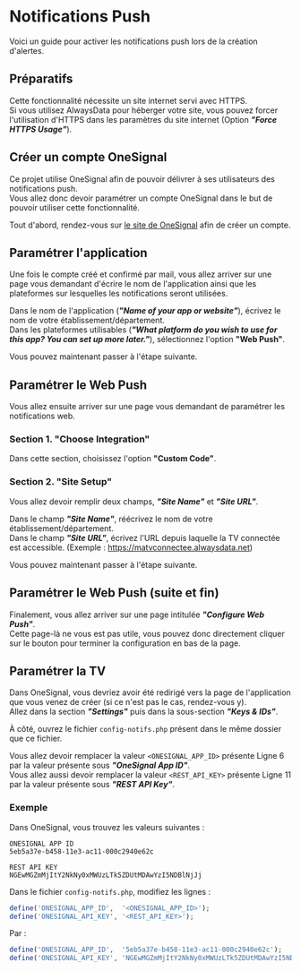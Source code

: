 # Notifications Push

Voici un guide pour activer les notifications push lors de la création d'alertes.

## Préparatifs

Cette fonctionnalité nécessite un site internet servi avec HTTPS.  
Si vous utilisez AlwaysData pour héberger votre site, vous pouvez forcer l'utilisation d'HTTPS dans les paramètres du
site internet (Option ***"Force HTTPS Usage"***).

## Créer un compte OneSignal

Ce projet utilise OneSignal afin de pouvoir délivrer à ses utilisateurs des notifications push.  
Vous allez donc devoir paramétrer un compte OneSignal dans le but de pouvoir utiliser cette fonctionnalité.

Tout d'abord, rendez-vous sur [le site de OneSignal](https://onesignal.com) afin de créer un compte.

## Paramétrer l'application

Une fois le compte créé et confirmé par mail, vous allez arriver sur une page vous demandant d'écrire le nom de
l'application ainsi que les plateformes sur lesquelles les notifications seront utilisées.

Dans le nom de l'application (***"Name of your app or website"***), écrivez le nom de votre établissement/département.  
Dans les plateformes utilisables (***"What platform do you wish to use for this app? You can set up more later."***),
sélectionnez l'option **"Web Push"**.

Vous pouvez maintenant passer à l'étape suivante.

## Paramétrer le Web Push

Vous allez ensuite arriver sur une page vous demandant de paramétrer les notifications web.

### Section 1. "Choose Integration"

Dans cette section, choisissez l'option **"Custom Code"**.

### Section 2. "Site Setup"

Vous allez devoir remplir deux champs, ***"Site Name"*** et ***"Site URL"***.

Dans le champ ***"Site Name"***, réécrivez le nom de votre établissement/département.  
Dans le champ ***"Site URL"***, écrivez l'URL depuis laquelle la TV connectée est accessible.
(Exemple : https://matvconnectee.alwaysdata.net)

Vous pouvez maintenant passer à l'étape suivante.

## Paramétrer le Web Push (suite et fin)

Finalement, vous allez arriver sur une page intitulée ***"Configure Web Push"***.  
Cette page-là ne vous est pas utile, vous pouvez donc directement cliquer sur le bouton pour terminer la configuration
en bas de la page.

## Paramétrer la TV

Dans OneSignal, vous devriez avoir été redirigé vers la page de l'application que vous venez de créer
(si ce n'est pas le cas, rendez-vous y).  
Allez dans la section ***"Settings"*** puis dans la sous-section ***"Keys & IDs"***.

À côté, ouvrez le fichier ``config-notifs.php`` présent dans le même dossier que ce fichier.

Vous allez devoir remplacer la valeur ``<ONESIGNAL_APP_ID>`` présente Ligne 6 par la valeur présente sous
***"OneSignal App ID"***.  
Vous allez aussi devoir remplacer la valeur ``<REST_API_KEY>`` présente Ligne 11 par la valeur présente sous
***"REST API Key"***.

### Exemple

Dans OneSignal, vous trouvez les valeurs suivantes :
```
ONESIGNAL APP ID
5eb5a37e-b458-11e3-ac11-000c2940e62c

REST API KEY
NGEwMGZmMjItY2NkNy0xMWUzLTk5ZDUtMDAwYzI5NDBlNjJj
```

Dans le fichier ``config-notifs.php``, modifiez les lignes :
```PHP
define('ONESIGNAL_APP_ID',  '<ONESIGNAL_APP_ID>');
define('ONESIGNAL_API_KEY', '<REST_API_KEY>');
```

Par :
```PHP
define('ONESIGNAL_APP_ID',  '5eb5a37e-b458-11e3-ac11-000c2940e62c');
define('ONESIGNAL_API_KEY', 'NGEwMGZmMjItY2NkNy0xMWUzLTk5ZDUtMDAwYzI5NDBlNjJj');
```